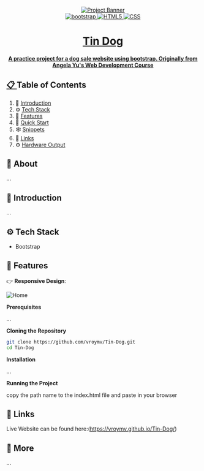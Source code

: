 <!-- Banner Image, Landing Page Of Computer Vision Site -->
<div align="center">
  <br />
    <a href="">
      <img src="https://firebasestorage.googleapis.com/v0/b/karizmatik-14de4.appspot.com/o/TinDogBanner.png?alt=media&token=b3dd037f-5de0-43a1-8245-824e9b2d8970" alt="Project Banner">
    
  <br />

  <div>
    <img src="https://img.shields.io/badge/bootstrap-purple?style=for-the-badge&logo=bootstrap&logoColor=white&color=%237952B3" alt="bootstrap" />
    <img src="https://img.shields.io/badge/HTML5-purple?style=for-the-badge&logo=html5&logoColor=white&color=%23E34F26" alt="HTML5" />
    <img src="https://img.shields.io/badge/css3-purple?style=for-the-badge&logo=css3&logoColor=white&color=%231572B6" alt="CSS" />
  </div>

  <h1 align="center">Tin Dog</h1>

   <div align="center">
     <h4>A practice project for a dog sale website using bootstrap. Originally from Angela Yu's Web Development Course</h4>
    </div>
</div>

## 📋 <a name="table">Table of Contents</a>

1. 🤖 [Introduction](#introduction)
2. ⚙️ [Tech Stack](#tech-stack)
3. 🔋 [Features](#features)
4. 🤸 [Quick Start](#quick-start)
5. 🕸️ [Snippets](#snippets)
6. 🔗 [Links](#links)
7. ⚙️ [Hardware Output](#hardwareoutput)

## 🚨 About

...

## <a name="introduction">🤖 Introduction</a>

...

## <a name="tech-stack">⚙️ Tech Stack</a>

- Bootstrap

## <a name="features">🔋 Features</a>

👉 **Responsive Design**:

<img src="https://firebasestorage.googleapis.com/v0/b/karizmatik-14de4.appspot.com/o/TinDogMobile.png?alt=media&token=93683c97-e5d0-414b-8d72-3e1b0e02d9cc" alt="Home">

**Prerequisites**

...

**Cloning the Repository**

```bash
git clone https://github.com/vroymv/Tin-Dog.git
cd Tin-Dog
```

**Installation**

...

**Running the Project**

copy the path name to the index.html file and paste in your browser

## <a name="links">🔗 Links</a>

Live Website can be found here:(https://vroymv.github.io/Tin-Dog/)

## <a name="more">🚀 More</a>

...
